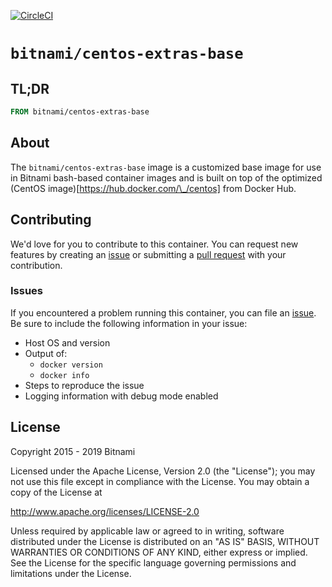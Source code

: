[![CircleCI](https://circleci.com/gh/bitnami/centos-extras-base.svg?style=svg)](https://circleci.com/gh/bitnami/centos-extras-base)

# `bitnami/centos-extras-base`

## TL;DR

```dockerfile
FROM bitnami/centos-extras-base
```

## About

The `bitnami/centos-extras-base` image is a customized base image for use in Bitnami bash-based container images and is built on top of the optimized (CentOS image)[https://hub.docker.com/\_/centos] from Docker Hub.

## Contributing

We'd love for you to contribute to this container. You can request new features by creating an [issue](../../issues/new) or submitting a [pull request](../../issues/pull) with your contribution.

### Issues

If you encountered a problem running this container, you can file an [issue](../../issues/new). Be sure to include the following information in your issue:

- Host OS and version
- Output of:
  + `docker version`
  + `docker info`
- Steps to reproduce the issue
- Logging information with debug mode enabled

## License

Copyright 2015 - 2019 Bitnami

Licensed under the Apache License, Version 2.0 (the "License");
you may not use this file except in compliance with the License.
You may obtain a copy of the License at

http://www.apache.org/licenses/LICENSE-2.0

Unless required by applicable law or agreed to in writing, software
distributed under the License is distributed on an "AS IS" BASIS,
WITHOUT WARRANTIES OR CONDITIONS OF ANY KIND, either express or implied.
See the License for the specific language governing permissions and
limitations under the License.
